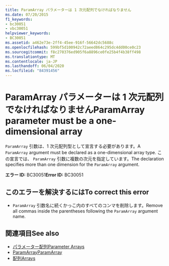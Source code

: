 ```yaml
---
title: ParamArray パラメーターは 1 次元配列でなければなりません
ms.date: 07/20/2015
f1_keywords:
- bc30051
- vbc30051
helpviewer_keywords:
- BC30051
ms.assetid: a462e73e-2ff4-45ee-916f-56642dc5688c
ms.openlocfilehash: 599bf5d100942c72aeed864c295dc4dd00ce0c23
ms.sourcegitcommit: f8c270376ed905f6a8896ce0fe25b4f4b38ff498
ms.translationtype: MT
ms.contentlocale: ja-JP
ms.lasthandoff: 06/04/2020
ms.locfileid: "84391456"
---
```

# <a name="paramarray-parameter-must-be-a-one-dimensional-array"></a><span data-ttu-id="c4caf-102">ParamArray パラメーターは 1 次元配列でなければなりません</span><span class="sxs-lookup"><span data-stu-id="c4caf-102">ParamArray parameter must be a one-dimensional array</span></span>
<span data-ttu-id="c4caf-103">`ParamArray` 引数は、1 次元配列型として宣言する必要があります。</span><span class="sxs-lookup"><span data-stu-id="c4caf-103">A `ParamArray` argument must be declared as a one-dimensional array type.</span></span> <span data-ttu-id="c4caf-104">この宣言では、 `ParamArray` 引数に複数の次元を指定しています。</span><span class="sxs-lookup"><span data-stu-id="c4caf-104">The declaration specifies more than one dimension for the `ParamArray` argument.</span></span>  
  
 <span data-ttu-id="c4caf-105">**エラー ID:** BC30051</span><span class="sxs-lookup"><span data-stu-id="c4caf-105">**Error ID:** BC30051</span></span>  
  
## <a name="to-correct-this-error"></a><span data-ttu-id="c4caf-106">このエラーを解決するには</span><span class="sxs-lookup"><span data-stu-id="c4caf-106">To correct this error</span></span>  
  
- <span data-ttu-id="c4caf-107">`ParamArray` 引数名に続くかっこ内のすべてのコンマを削除します。</span><span class="sxs-lookup"><span data-stu-id="c4caf-107">Remove all commas inside the parentheses following the `ParamArray` argument name.</span></span>  
  
## <a name="see-also"></a><span data-ttu-id="c4caf-108">関連項目</span><span class="sxs-lookup"><span data-stu-id="c4caf-108">See also</span></span>

- [<span data-ttu-id="c4caf-109">パラメーター配列</span><span class="sxs-lookup"><span data-stu-id="c4caf-109">Parameter Arrays</span></span>](../programming-guide/language-features/procedures/parameter-arrays.md)
- [<span data-ttu-id="c4caf-110">ParamArray</span><span class="sxs-lookup"><span data-stu-id="c4caf-110">ParamArray</span></span>](../language-reference/modifiers/paramarray.md)
- [<span data-ttu-id="c4caf-111">配列</span><span class="sxs-lookup"><span data-stu-id="c4caf-111">Arrays</span></span>](../programming-guide/language-features/arrays/index.md)
